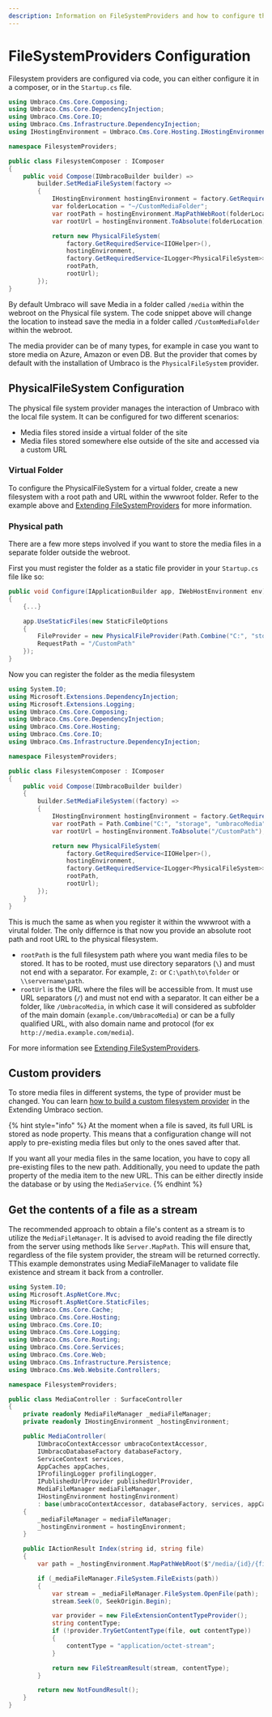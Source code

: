 ```yaml
---
description: Information on FileSystemProviders and how to configure them in Umbraco
---
```


# FileSystemProviders Configuration

Filesystem providers are configured via code, you can either configure it in a composer, or in the `Startup.cs` file.

```csharp
using Umbraco.Cms.Core.Composing;
using Umbraco.Cms.Core.DependencyInjection;
using Umbraco.Cms.Core.IO;
using Umbraco.Cms.Infrastructure.DependencyInjection;
using IHostingEnvironment = Umbraco.Cms.Core.Hosting.IHostingEnvironment;

namespace FilesystemProviders;

public class FilesystemComposer : IComposer
{
    public void Compose(IUmbracoBuilder builder) =>
        builder.SetMediaFileSystem(factory =>
        {
            IHostingEnvironment hostingEnvironment = factory.GetRequiredService<IHostingEnvironment>();
            var folderLocation = "~/CustomMediaFolder";
            var rootPath = hostingEnvironment.MapPathWebRoot(folderLocation);
            var rootUrl = hostingEnvironment.ToAbsolute(folderLocation);

            return new PhysicalFileSystem(
                factory.GetRequiredService<IIOHelper>(),
                hostingEnvironment,
                factory.GetRequiredService<ILogger<PhysicalFileSystem>>(),
                rootPath,
                rootUrl);
        });
}
```

By default Umbraco will save Media in a folder called `/media` within the webroot on the Physical file system. The code snippet above will change the location to instead save the media in a folder called `/CustomMediaFolder` within the webroot.

The media provider can be of many types, for example in case you want to store media on Azure, Amazon or even DB. But the provider that comes by default with the installation of Umbraco is the `PhysicalFileSystem` provider.

## PhysicalFileSystem Configuration

The physical file system provider manages the interaction of Umbraco with the local file system. It can be configured for two different scenarios:

* Media files stored inside a virtual folder of the site
* Media files stored somewhere else outside of the site and accessed via a custom URL

### Virtual Folder

To configure the PhysicalFileSystem for a virtual folder, create a new filesystem with a root path and URL within the wwwroot folder. Refer to the example above and [Extending FileSystemProviders](../../extending/filesystemproviders/) for more information.

### Physical path

There are a few more steps involved if you want to store the media files in a separate folder outside the webroot.

First you must register the folder as a static file provider in your `Startup.cs` file like so:

```csharp
public void Configure(IApplicationBuilder app, IWebHostEnvironment env)
{
    {...}

    app.UseStaticFiles(new StaticFileOptions
    {
        FileProvider = new PhysicalFileProvider(Path.Combine("C:", "storage", "umbracoMedia")),
        RequestPath = "/CustomPath"
    });
}
```

Now you can register the folder as the media filesystem

```csharp
using System.IO;
using Microsoft.Extensions.DependencyInjection;
using Microsoft.Extensions.Logging;
using Umbraco.Cms.Core.Composing;
using Umbraco.Cms.Core.DependencyInjection;
using Umbraco.Cms.Core.Hosting;
using Umbraco.Cms.Core.IO;
using Umbraco.Cms.Infrastructure.DependencyInjection;

namespace FilesystemProviders;

public class FilesystemComposer : IComposer
{
    public void Compose(IUmbracoBuilder builder)
    {
        builder.SetMediaFileSystem((factory) =>
        {
            IHostingEnvironment hostingEnvironment = factory.GetRequiredService<IHostingEnvironment>();
            var rootPath = Path.Combine("C:", "storage", "umbracoMedia");
            var rootUrl = hostingEnvironment.ToAbsolute("/CustomPath");

            return new PhysicalFileSystem(
                factory.GetRequiredService<IIOHelper>(),
                hostingEnvironment,
                factory.GetRequiredService<ILogger<PhysicalFileSystem>>(),
                rootPath,
                rootUrl);
        });
    }
}
```

This is much the same as when you register it within the wwwroot with a virutal folder. The only differnce is that now you provide an absolute root path and root URL to the physical filesystem.

* `rootPath` is the full filesystem path where you want media files to be stored. It has to be rooted, must use directory separators (`\`) and must not end with a separator. For example, `Z:` or `C:\path\to\folder` or `\\servername\path`.
* `rootUrl` is the URL where the files will be accessible from. It must use URL separators (`/`) and must not end with a separator. It can either be a folder, like `/UmbracoMedia`, in which case it will considered as subfolder of the main domain (`example.com/UmbracoMedia`) or can be a fully qualified URL, with also domain name and protocol (for ex `http://media.example.com/media`).

For more information see [Extending FileSystemProviders](../../extending/filesystemproviders/).

## Custom providers

To store media files in different systems, the type of provider must be changed. You can learn [how to build a custom filesystem provider](../../extending/filesystemproviders/#custom-file-systems-ifilesystem) in the Extending Umbraco section.

{% hint style="info" %}
At the moment when a file is saved, its full URL is stored as node property. This means that a configuration change will not apply to pre-existing media files but only to the ones saved after that.

If you want all your media files in the same location, you have to copy all pre-existing files to the new path. Additionally, you need to update the path property of the media item to the new URL. This can be either directly inside the database or by using the `MediaService`.
{% endhint %}

## Get the contents of a file as a stream

The recommended approach to obtain a file's content as a stream is to utilize the `MediaFileManager`. It is advised to avoid reading the file directly from the server using methods like `Server.MapPath`. This will ensure that, regardless of the file system provider, the stream will be returned correctly. TThis example demonstrates using MediaFileManager to validate file existence and stream it back from a controller.

```csharp
using System.IO;
using Microsoft.AspNetCore.Mvc;
using Microsoft.AspNetCore.StaticFiles;
using Umbraco.Cms.Core.Cache;
using Umbraco.Cms.Core.Hosting;
using Umbraco.Cms.Core.IO;
using Umbraco.Cms.Core.Logging;
using Umbraco.Cms.Core.Routing;
using Umbraco.Cms.Core.Services;
using Umbraco.Cms.Core.Web;
using Umbraco.Cms.Infrastructure.Persistence;
using Umbraco.Cms.Web.Website.Controllers;

namespace FilesystemProviders;

public class MediaController : SurfaceController
{
    private readonly MediaFileManager _mediaFileManager;
    private readonly IHostingEnvironment _hostingEnvironment;

    public MediaController(
        IUmbracoContextAccessor umbracoContextAccessor,
        IUmbracoDatabaseFactory databaseFactory,
        ServiceContext services,
        AppCaches appCaches,
        IProfilingLogger profilingLogger,
        IPublishedUrlProvider publishedUrlProvider,
        MediaFileManager mediaFileManager,
        IHostingEnvironment hostingEnvironment)
        : base(umbracoContextAccessor, databaseFactory, services, appCaches, profilingLogger, publishedUrlProvider)
    {
        _mediaFileManager = mediaFileManager;
        _hostingEnvironment = hostingEnvironment;
    }

    public IActionResult Index(string id, string file)
    {
        var path = _hostingEnvironment.MapPathWebRoot($"/media/{id}/{file}");

        if (_mediaFileManager.FileSystem.FileExists(path))
        {
            var stream = _mediaFileManager.FileSystem.OpenFile(path);
            stream.Seek(0, SeekOrigin.Begin);

            var provider = new FileExtensionContentTypeProvider();
            string contentType;
            if (!provider.TryGetContentType(file, out contentType))
            {
                contentType = "application/octet-stream";
            }

            return new FileStreamResult(stream, contentType);
        }

        return new NotFoundResult();
    }
}
```
